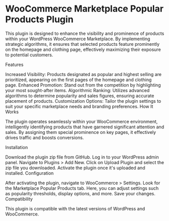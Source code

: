 # WooCommerce Marketplace Popular Products Plugin

This plugin is designed to enhance the visibility and prominence of products within your WordPress WooCommerce Marketplace. By implementing strategic algorithms, it ensures that selected products feature prominently on the homepage and clothing page, effectively maximizing their exposure to potential customers.

Features

Increased Visibility: Products designated as popular and highest selling are prioritized, appearing on the first pages of the homepage and clothing page.
Enhanced Promotion: Stand out from the competition by highlighting your most sought-after items.
Algorithmic Ranking: Utilizes advanced algorithms to determine popularity and sales figures, ensuring accurate placement of products.
Customization Options: Tailor the plugin settings to suit your specific marketplace needs and branding preferences.
How It Works

The plugin operates seamlessly within your WooCommerce environment, intelligently identifying products that have garnered significant attention and sales. By assigning them special prominence on key pages, it effectively drives traffic and boosts conversions.

Installation

Download the plugin zip file from GitHub.
Log in to your WordPress admin panel.
Navigate to Plugins > Add New.
Click on Upload Plugin and select the zip file you downloaded.
Activate the plugin once it's uploaded and installed.
Configuration

After activating the plugin, navigate to WooCommerce > Settings.
Look for the Marketplace Popular Products tab.
Here, you can adjust settings such as popularity thresholds, display options, and more.
Save your changes.
Compatibility

This plugin is compatible with the latest versions of WordPress and WooCommerce.

